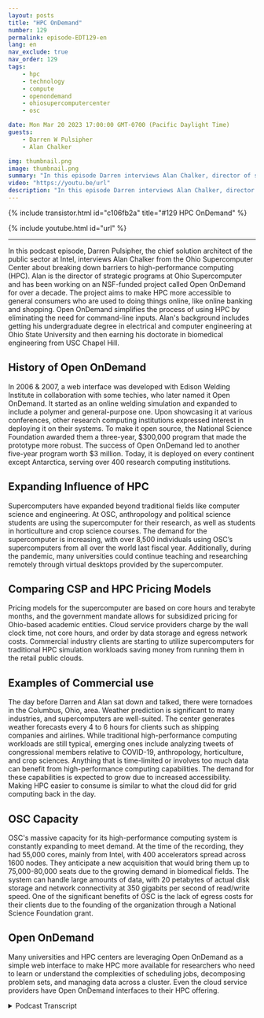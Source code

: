 ```yaml
---
layout: posts
title: "HPC OnDemand"
number: 129
permalink: episode-EDT129-en
lang: en
nav_exclude: true
nav_order: 129
tags:
    - hpc
    - technology
    - compute
    - openondemand
    - ohiosupercomputercenter
    - osc

date: Mon Mar 20 2023 17:00:00 GMT-0700 (Pacific Daylight Time)
guests:
    - Darren W Pulsipher
    - Alan Chalker

img: thumbnail.png
image: thumbnail.png
summary: "In this episode Darren interviews Alan Chalker, director of strategic program at Ohio Super Computer Center about Open OnDemand for HPC clusters worldwide."
video: "https://youtu.be/url"
description: "In this episode Darren interviews Alan Chalker, director of strategic program at Ohio Super Computer Center about Open OnDemand for HPC clusters worldwide."
---
```


<div>
{% include transistor.html id="c106fb2a" title="#129 HPC OnDemand" %}

{% include youtube.html id="url" %}
</div>

---

In this podcast episode, Darren Pulsipher, the chief solution architect of the public sector at Intel, interviews Alan Chalker from the Ohio Supercomputer Center about breaking down barriers to high-performance computing (HPC). Alan is the director of strategic programs at Ohio Supercomputer and has been working on an NSF-funded project called Open OnDemand for over a decade. The project aims to make HPC more accessible to general consumers who are used to doing things online, like online banking and shopping. Open OnDemand simplifies the process of using HPC by eliminating the need for command-line inputs. Alan's background includes getting his undergraduate degree in electrical and computer engineering at Ohio State University and then earning his doctorate in biomedical engineering from USC Chapel Hill.

## History of Open OnDemand

In 2006 & 2007, a web interface was developed with Edison Welding Institute in collaboration with some techies, who later named it Open OnDemand. It started as an online welding simulation and expanded to include a polymer and general-purpose one. Upon showcasing it at various conferences, other research computing institutions expressed interest in deploying it on their systems. To make it open source, the National Science Foundation awarded them a three-year, $300,000 program that made the prototype more robust. The success of Open OnDemand led to another five-year program worth $3 million. Today, it is deployed on every continent except Antarctica, serving over 400 research computing institutions.

## Expanding Influence of HPC

Supercomputers have expanded beyond traditional fields like computer science and engineering. At OSC, anthropology and political science students are using the supercomputer for their research, as well as students in horticulture and crop science courses. The demand for the supercomputer is increasing, with over 8,500 individuals using OSC’s supercomputers from all over the world last fiscal year. Additionally, during the pandemic, many universities could continue teaching and researching remotely through virtual desktops provided by the supercomputer.

## Comparing CSP and HPC Pricing Models

Pricing models for the supercomputer are based on core hours and terabyte months, and the government mandate allows for subsidized pricing for Ohio-based academic entities. Cloud service providers charge by the wall clock time, not core hours, and order by data storage and egress network costs. Commercial industry clients are starting to utilize supercomputers for traditional HPC simulation workloads saving money from running them in the retail public clouds.

## Examples of Commercial use

The day before Darren and Alan sat down and talked, there were tornadoes in the Columbus, Ohio, area. Weather prediction is significant to many industries, and supercomputers are well-suited. The center generates weather forecasts every 4 to 6 hours for clients such as shipping companies and airlines. While traditional high-performance computing workloads are still typical, emerging ones include analyzing tweets of congressional members relative to COVID-19, anthropology, horticulture, and crop sciences. Anything that is time-limited or involves too much data can benefit from high-performance computing capabilities. The demand for these capabilities is expected to grow due to increased accessibility. Making HPC easier to consume is similar to what the cloud did for grid computing back in the day.

## OSC Capacity

OSC's massive capacity for its high-performance computing system is constantly expanding to meet demand. At the time of the recording, they had 55,000 cores, mainly from Intel, with 400 accelerators spread across 1600 nodes. They anticipate a new acquisition that would bring them up to 75,000-80,000 seats due to the growing demand in biomedical fields. The system can handle large amounts of data, with 20 petabytes of actual disk storage and network connectivity at 350 gigabits per second of read/write speed. One of the significant benefits of OSC is the lack of egress costs for their clients due to the founding of the organization through a National Science Foundation grant.

## Open OnDemand

Many universities and HPC centers are leveraging Open OnDemand as a simple web interface to make HPC more available for researchers who need to learn or understand the complexities of scheduling jobs, decomposing problem sets, and managing data across a cluster. Even the cloud service providers have Open OnDemand interfaces to their HPC offering. 



<details>
<summary> Podcast Transcript </summary>

<p></p>

</details>
